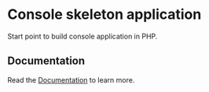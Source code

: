 # Console skeleton application
Start point to build console application in PHP.

Documentation
-------------

Read the [Documentation](/docs/intro.md) to learn more.
